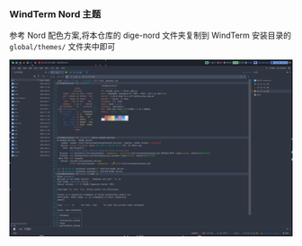 ### WindTerm Nord 主题

参考 Nord 配色方案,将本仓库的 dige-nord 文件夹复制到 WindTerm 安装目录的 `global/themes/` 文件夹中即可  

![](https://github.com/teaper/windterm-nord-theme/blob/main/screenshot/WindTerm.png)
